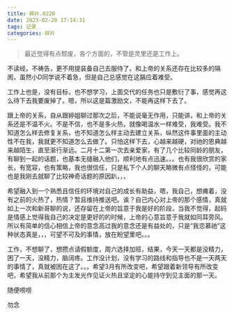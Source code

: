```yaml
---
title: 碎片.0220
date: 2023-02-20 17:14:31
tags: 记录
categories: 碎片
---
```


>最近觉得有点颓废，各个方面的，不管是灵里还是工作上。

不读经，不祷告，更不用提装备自己去服侍了。和上帝的关系还存在比较多的隔阂，虽然小D同学说不着急，但是自己总感觉在这膈应着难受。

工作上也是，没有目标，也不想学习，上面交代的任务也只是敷衍了事，感觉再这么待下去我要废掉了。嗯，所以这是篇激励文，不能再这样下去了。

跟上帝的关系，自从跟婷姐聊过那次之后，不能说毫无作用，只能讲，和上帝的关系还是不温不火。不是不信，也不是多火热，就像喝温水一样难受，我难受。我不知道怎么样去修复关系，也不知道怎么样主动去建立关系，纵然这件事里面的主动性不在我，我就更不知道怎么去做了。只怕这样下去，心越来越硬，对祂的恩典越来越陌生，直至渐行渐远。二月十二第一次去亲爱家，有了几个比较同龄的朋友，有聊到一起的话题，也基本无缝融入他们，顺利地有点迅速。。。也有我很欣赏的家长，有宽容，也有策略，我也很信任，只是私下个人的聊天略微有点怪怪的，可能也是我刚去就聊了比较神奇话题的原因趴，，，

希望融入到一个熟悉且信任的环境对自己的成长有助益，嗯，我自己，想瘫着，没有之前的火热了，热情？暂且维持推送吧。诶？自己内心对上帝的那个感情，真就如上一次和新哥聊的说，还存留在上帝的旨意于我是好的阶段，当我不觉得，起码是情感上觉得我自己的决定是更好的的时候，上帝的心意旨意于我就如同耳旁风。所以有简单的信心相信上帝的意念高过我的意念还是有益处的，只是“我恋慕祂”这种状态真是，，，可望不可及的事情，放在盼望里吧。。。

工作，不想聊了，想攒点请假额度，周六选择加班，结果，今天一天都是没精力，困了一天，没精力，脑阔疼。工作没计划，没有学习的路线和指导也不是一天两天的事情了，真就被困在这了。。。希望3月有所改变吧，希望跟着新领导有所改变吧，希望我从前那个为主发光作见证火热且坚定的心能持守到见主面的那一天。

随便唠唠

勿念
